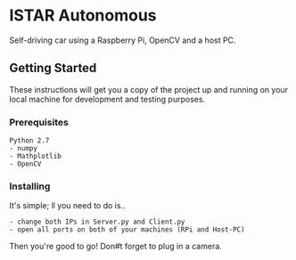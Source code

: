 # ISTAR Autonomous

Self-driving car using a Raspberry Pi, OpenCV and a host PC.

## Getting Started

These instructions will get you a copy of the project up and running on your local machine for development and testing purposes.

### Prerequisites

 ```
Python 2.7
 - numpy
 - Mathplotlib
 - OpenCV
```

### Installing

It's simple; ll you need to do is..
```
- change both IPs in Server.py and Client.py
- open all ports on both of your machines (RPi and Host-PC)
```

Then you're good to go! Don#t forget to plug in a camera.



